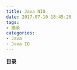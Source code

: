 ```yaml
---
title: Java NIO
date: 2017-07-10 18:45:20
tags: 
- 摘录
categories: 
- Java
- Java IO
---
```


__目录__

<!-- toc -->
<!--more-->
